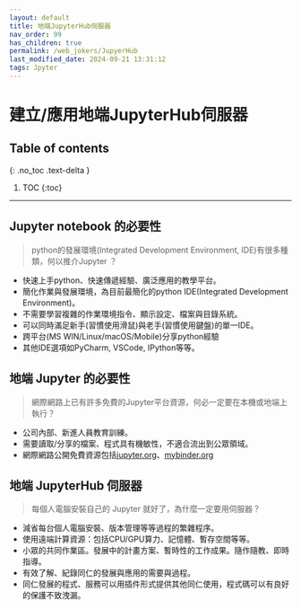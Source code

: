 ```yaml
---
layout: default
title: 地端JupyterHub伺服器
nav_order: 99
has_children: true
permalink: /web_jokers/JupyerHub
last_modified_date: 2024-09-21 13:31:12
tags: Jpyter
---
```


# 建立/應用地端JupyterHub伺服器

## Table of contents

{: .no_toc .text-delta }

1. TOC
{:toc}

---

## Jupyter notebook 的必要性

> python的發展環境(Integrated Development Environment, IDE)有很多種類，何以推介Jupyter ？

- 快速上手python、快速傳遞經驗、廣泛應用的教學平台。
- 簡化作業與發展環境，為目前最簡化的python IDE(Integrated Development Environment)。
- 不需要學習複雜的作業環境指令、顯示設定、檔案與目錄系統。
- 可以同時滿足新手(習慣使用滑鼠)與老手(習慣使用鍵盤)的單一IDE。
- 跨平台(MS WIN/Linux/macOS/Mobile)分享python經驗
- 其他IDE選項如PyCharm, VSCode, IPython等等。

## 地端 Jupyter 的必要性

> 網際網路上已有許多免費的Jupyter平台資源，何必一定要在本機或地端上執行？

- 公司內部、新進人員教育訓練。
- 需要讀取/分享的檔案、程式具有機敏性，不適合流出到公眾領域。
- 網際網路公開免費資源包括[jupyter.org](https://jupyter.org/try-jupyter/lab/)、[mybinder.org](https://mybinder.org/)

## 地端 JupyterHub 伺服器

> 每個人電腦安裝自己的 Jupyter 就好了，為什麼一定要用伺服器？

- 減省每台個人電腦安裝、版本管理等等過程的繁雜程序。
- 使用遠端計算資源：包括CPU/GPU算力、記憶體、暫存空間等等。
- 小眾的共同作業區。發展中的計畫方案、暫時性的工作成果。隨作隨教、即時指導。
- 有效了解、紀錄同仁的發展與應用的需要與過程。
- 同仁發展的程式、服務可以用插件形式提供其他同仁使用，程式碼可以有良好的保護不致洩漏。
